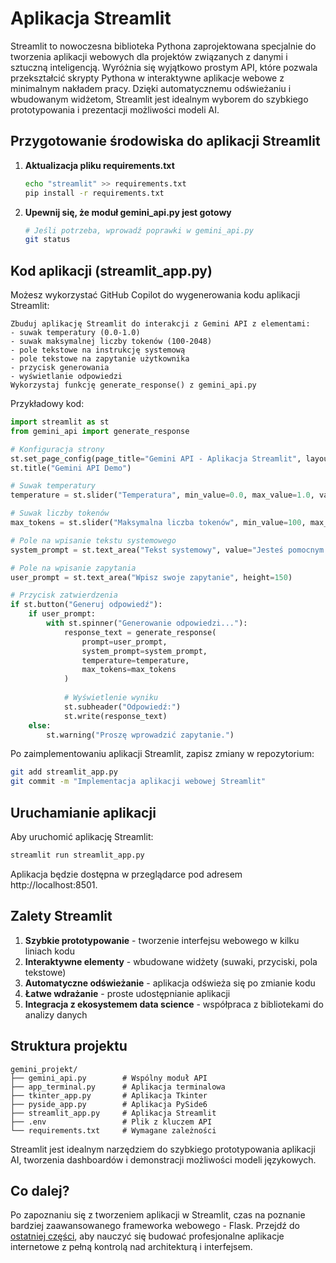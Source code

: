# Aplikacja Streamlit

Streamlit to nowoczesna biblioteka Pythona zaprojektowana specjalnie do tworzenia aplikacji webowych dla projektów związanych z danymi i sztuczną inteligencją. Wyróżnia się wyjątkowo prostym API, które pozwala przekształcić skrypty Pythona w interaktywne aplikacje webowe z minimalnym nakładem pracy. Dzięki automatycznemu odświeżaniu i wbudowanym widżetom, Streamlit jest idealnym wyborem do szybkiego prototypowania i prezentacji możliwości modeli AI.

## Przygotowanie środowiska do aplikacji Streamlit

1. **Aktualizacja pliku requirements.txt**
   ```bash
   echo "streamlit" >> requirements.txt
   pip install -r requirements.txt
   ```

2. **Upewnij się, że moduł gemini_api.py jest gotowy**
   ```bash
   # Jeśli potrzeba, wprowadź poprawki w gemini_api.py
   git status
   ```

## Kod aplikacji (streamlit_app.py)

Możesz wykorzystać GitHub Copilot do wygenerowania kodu aplikacji Streamlit:

```
Zbuduj aplikację Streamlit do interakcji z Gemini API z elementami:
- suwak temperatury (0.0-1.0)
- suwak maksymalnej liczby tokenów (100-2048)
- pole tekstowe na instrukcję systemową
- pole tekstowe na zapytanie użytkownika
- przycisk generowania
- wyświetlanie odpowiedzi
Wykorzystaj funkcję generate_response() z gemini_api.py
```

Przykładowy kod:

```python
import streamlit as st
from gemini_api import generate_response

# Konfiguracja strony
st.set_page_config(page_title="Gemini API - Aplikacja Streamlit", layout="wide")
st.title("Gemini API Demo")

# Suwak temperatury
temperature = st.slider("Temperatura", min_value=0.0, max_value=1.0, value=0.7, step=0.1)

# Suwak liczby tokenów
max_tokens = st.slider("Maksymalna liczba tokenów", min_value=100, max_value=2048, value=1024, step=50)

# Pole na wpisanie tekstu systemowego
system_prompt = st.text_area("Tekst systemowy", value="Jesteś pomocnym asystentem AI.", height=100)

# Pole na wpisanie zapytania
user_prompt = st.text_area("Wpisz swoje zapytanie", height=150)

# Przycisk zatwierdzenia
if st.button("Generuj odpowiedź"):
    if user_prompt:
        with st.spinner("Generowanie odpowiedzi..."):
            response_text = generate_response(
                prompt=user_prompt,
                system_prompt=system_prompt,
                temperature=temperature,
                max_tokens=max_tokens
            )
            
            # Wyświetlenie wyniku
            st.subheader("Odpowiedź:")
            st.write(response_text)
    else:
        st.warning("Proszę wprowadzić zapytanie.")
```

Po zaimplementowaniu aplikacji Streamlit, zapisz zmiany w repozytorium:

```bash
git add streamlit_app.py
git commit -m "Implementacja aplikacji webowej Streamlit"
```

## Uruchamianie aplikacji

Aby uruchomić aplikację Streamlit:

```bash
streamlit run streamlit_app.py
```

Aplikacja będzie dostępna w przeglądarce pod adresem http://localhost:8501.

## Zalety Streamlit

1. **Szybkie prototypowanie** - tworzenie interfejsu webowego w kilku liniach kodu
2. **Interaktywne elementy** - wbudowane widżety (suwaki, przyciski, pola tekstowe)
3. **Automatyczne odświeżanie** - aplikacja odświeża się po zmianie kodu
4. **Łatwe wdrażanie** - proste udostępnianie aplikacji
5. **Integracja z ekosystemem data science** - współpraca z bibliotekami do analizy danych

## Struktura projektu

```
gemini_projekt/
├── gemini_api.py        # Wspólny moduł API
├── app_terminal.py      # Aplikacja terminalowa
├── tkinter_app.py       # Aplikacja Tkinter
├── pyside_app.py        # Aplikacja PySide6
├── streamlit_app.py     # Aplikacja Streamlit
├── .env                 # Plik z kluczem API
└── requirements.txt     # Wymagane zależności
```

Streamlit jest idealnym narzędziem do szybkiego prototypowania aplikacji AI, tworzenia dashboardów i demonstracji możliwości modeli językowych.

## Co dalej?

Po zapoznaniu się z tworzeniem aplikacji w Streamlit, czas na poznanie bardziej zaawansowanego frameworka webowego - Flask. Przejdź do [ostatniej części](aplikacja-flask.md), aby nauczyć się budować profesjonalne aplikacje internetowe z pełną kontrolą nad architekturą i interfejsem.